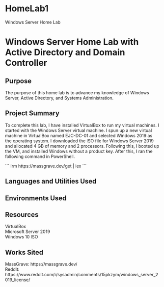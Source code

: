 # HomeLab1
Windows Server Home Lab
<h1>Windows Server Home Lab with Active Directory and Domain Controller</h1>
<h2>Purpose</h2>
<p>The purpose of this home lab is to advance my knowledge of Windows Server, Active Directory, and Systems Administration.</p>
<h2>Project Summary</h2>
<p>To complete this lab, I have installed VirtualBox to run my virtual machines. I started with the Windows Server virtual machine. I spun up a new virtual machine in VirtualBox named EJC-DC-01 and selected Windows 2019 as the operating system. I downloaded the ISO file for Windows Server 2019 and allocated 4 GB of memory and 2 processors. Following this, I booted up the VM, and installed Windows without a product key. After this, I ran the following command in PowerShell. </p>
```
irm https://massgrave.dev/get | iex
```
<h2>Languages and Utilities Used</h2>
<h2>Environments Used</h2>
<h2>Resources</h2>
<p>VirtualBox<br>
Microsoft Server 2019<br>
Windows 10 ISO</p>
<h2>Works Sited</h2>
<p>MassGrave: https://massgrave.dev/<br>
  Reddit: https://www.reddit.com/r/sysadmin/comments/15pkzym/windows_server_2019_license/<br></p>
